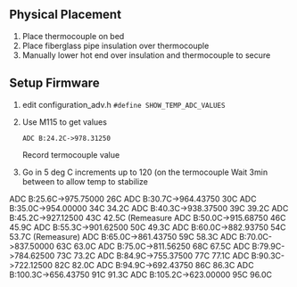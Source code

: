 

## Physical Placement

1. Place thermocouple on bed
2. Place fiberglass pipe insulation over thermocouple
3. Manually lower hot end over insulation and thermocouple to secure

## Setup Firmware
1. edit configuration_adv.h
    `#define SHOW_TEMP_ADC_VALUES`
2. Use M115 to get values
    ```
    ADC B:24.2C->978.31250
    ```
    Record termocouple value
    
3. Go in 5 deg C increments up to 120 (on the termocouple
   Wait 3min between to allow temp to stabilize

ADC B:25.6C->975.75000 26C
ADC B:30.7C->964.43750 30C
ADC B:35.0C->954.00000 34C 34.2C
ADC B:40.3C->938.37500 39C 39.2C
ADC B:45.2C->927.12500 43C 42.5C (Remeasure
ADC B:50.0C->915.68750 46C 45.9C
ADC B:55.3C->901.62500 50C 49.3C
ADC B:60.0C->882.93750 54C 53.7C (Remeasure)
ADC B:65.0C->861.43750 59C 58.3C
ADC B:70.0C->837.50000 63C 63.0C
ADC B:75.0C->811.56250 68C 67.5C
ADC B:79.9C->784.62500 73C 73.2C
ADC B:84.9C->755.37500 77C 77.1C
ADC B:90.3C->722.12500 82C 82.0C
ADC B:94.9C->692.43750 86C 86.3C
ADC B:100.3C->656.43750 91C 91.3C
ADC B:105.2C->623.00000 95C 96.0C



<!--stackedit_data:
eyJoaXN0b3J5IjpbMTIzOTI2OTUxOCwtNjk0Mjg1NDYwLDgxNz
k2MjQyNywxOTUxOTgwMDQzLDI1MTU3MDQ3MCwtNDU5MTAzMjA1
LDgzMDY4NjAwMCwtMjEzMDg0NDEwNCwxMTE5MTY4NTc0LDE2NT
IyMTMyNDcsNzg2OTI2MzgxLDEzMjU3MDY0NzgsLTIwMjg0MjAx
NjgsMTc3OTc1NjU2OSwtMTQxMTM3MzMzNCwxMzE3Mzc1MDM2LC
0xMTIzNTk5NDMwLC0xNjY4MjE1MCwtMTMzMzExNjI3NV19
-->